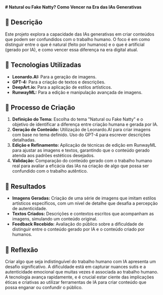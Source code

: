 **# Natural ou Fake Natty? Como Vencer na Era das IAs Generativas**

## 📒 Descrição
Este projeto explora a capacidade das IAs generativas em criar conteúdos que podem ser confundidos com o trabalho humano. O foco é em como distinguir entre o que é natural (feito por humanos) e o que é artificial (gerado por IA), e como vencer essa diferença na era digital atual.

## 🤖 Tecnologias Utilizadas
- **Leonardo.AI:** Para a geração de imagens.
- **GPT-4:** Para a criação de textos e descrições.
- **DeepArt.io:** Para a aplicação de estilos artísticos.
- **RunwayML:** Para a edição e manipulação avançada de imagens.

## 🧐 Processo de Criação
1. **Definição do Tema:** Escolha do tema "Natural ou Fake Natty" e o objetivo de identificar a diferença entre criação humana e gerada por IA.
2. **Geração de Conteúdo:** Utilização de Leonardo.AI para criar imagens com base no tema definido. Uso do GPT-4 para escrever descrições detalhadas.
3. **Edição e Refinamento:** Aplicação de técnicas de edição em RunwayML para ajustar as imagens e textos, garantindo que o conteúdo gerado atenda aos padrões estéticos desejados.
4. **Validação:** Comparação do conteúdo gerado com o trabalho humano real para avaliar a eficácia das IAs na criação de algo que possa ser confundido com o trabalho autêntico.

## 🚀 Resultados
- **Imagens Geradas:** Criação de uma série de imagens que imitam estilos artísticos específicos, com um nível de detalhe que desafia a percepção de autenticidade.
- **Textos Criados:** Descrições e contextos escritos que acompanham as imagens, simulando um conteúdo original.
- **Feedback Recebido:** Avaliação do público sobre a dificuldade de distinguir entre o conteúdo gerado por IA e o conteúdo criado por humanos.

## 💭 Reflexão
Criar algo que seja indistinguível do trabalho humano com IA apresenta um desafio significativo. A dificuldade está em capturar nuances sutis e a autenticidade emocional que muitas vezes é associada ao trabalho humano. A tecnologia avança rapidamente, e é crucial estar ciente das implicações éticas e criativas ao utilizar ferramentas de IA para criar conteúdo que possa enganar ou confundir o público.
